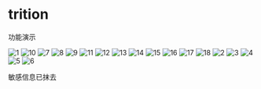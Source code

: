 # trition

功能演示

![1](https://user-images.githubusercontent.com/44719269/167061430-ced21fb2-ddb3-41c5-9e6f-7a2716626ea9.png)
![10](https://user-images.githubusercontent.com/44719269/167061483-973cc2b2-170f-4528-9e2d-5a89abc6e4ec.png)
![7](https://user-images.githubusercontent.com/44719269/167061517-f59d4e23-e713-4b57-898d-436d1b53dff9.png)
![8](https://user-images.githubusercontent.com/44719269/167061535-09a382fc-5c42-4f72-a76d-f087b12aff9d.png)
![9](https://user-images.githubusercontent.com/44719269/167061551-0ce3fd2d-8007-405d-a536-e43fcdfa484e.png)
![11](https://user-images.githubusercontent.com/44719269/167061560-51be2730-d9da-4445-ad0f-1ae93fd0ba0f.png)
![12](https://user-images.githubusercontent.com/44719269/167061569-cfb3cbea-7001-4bb2-a32a-9c10bbbb109a.png)
![13](https://user-images.githubusercontent.com/44719269/167061576-0e25b887-017d-4260-bf78-4f446dd56dfe.png)
![14](https://user-images.githubusercontent.com/44719269/167061587-82987572-539e-4a5e-ae38-c2dceb5853a1.png)
![15](https://user-images.githubusercontent.com/44719269/167061594-2d723c73-7255-429d-a65e-afedf6595f7b.png)
![16](https://user-images.githubusercontent.com/44719269/167061612-6b95da7f-5f37-43ad-a3d5-40b7e5242244.png)
![17](https://user-images.githubusercontent.com/44719269/167061624-108524a5-339d-4cd9-9f6f-a47cbf55694e.png)
![18](https://user-images.githubusercontent.com/44719269/167061634-04f92e1b-03b8-4b0c-a637-d8a4a87c1993.png)
![2](https://user-images.githubusercontent.com/44719269/167061649-7186bb2e-ac51-4c0f-afc8-4749313fcc55.png)
![3](https://user-images.githubusercontent.com/44719269/167061662-3177de3c-453c-4787-9b64-8ff3c74d30e5.png)
![4](https://user-images.githubusercontent.com/44719269/167061671-7de0f247-053b-411c-8cd4-602f884c1ff4.png)
![5](https://user-images.githubusercontent.com/44719269/167061682-9d1798e6-3702-42e4-b2da-c9050eb4d4a6.png)
![6](https://user-images.githubusercontent.com/44719269/167061692-6419ff81-7bd0-4be5-829c-6d5fa5478756.png)

敏感信息已抹去
